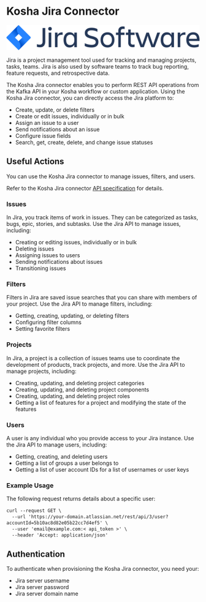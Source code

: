 # Kosha Jira Connector

![Jira](images/jira-logo.png)

Jira is a project management tool used for tracking and managing projects, tasks, teams. Jira is also used by software teams to track bug reporting, feature requests, and retrospective data.   

The Kosha Jira connector enables you to perform REST API operations from the Kafka API in your Kosha workflow or custom application. Using the Kosha Jira connector, you can directly access the Jira platform to:

* Create, update, or delete filters
* Create or edit issues, individually or in bulk
* Assign an issue to a user 
* Send notifications about an issue
* Configure issue fields
* Search, get, create, delete, and change issue statuses

## Useful Actions

You can use the Kosha Jira connector to manage issues, filters, and users. 

Refer to the Kosha Jira connector [API specification](openapi.json) for details. 

### Issues

In Jira, you track items of work in issues. They can be categorized as tasks, bugs, epic, stories, and subtasks. Use the Jira API to 
manage issues, including:

* Creating or editing issues, individually or in bulk
* Deleting issues
* Assigning issues to users
* Sending notifications about issues
* Transitioning issues

### Filters

Filters in Jira are saved issue searches that you can share with members of your project. Use the Jira API to manage filters, including:

* Getting, creating, updating, or deleting filters
* Configuring filter columns
* Setting favorite filters

### Projects

In Jira, a project is a collection of issues teams use to coordinate the development of products, track projects, and more. Use the Jira API to manage projects, including:

* Creating, updating, and deleting project categories
* Creating, updating, and deleting project components
* Creating, updating, and deleting project roles
* Getting a list of features for a project and modifying the state of the features

### Users

A user is any individual who you provide access to your Jira instance.  Use the Jira API to manage users, including:

* Getting, creating, and deleting users 
* Getting a list of groups a user belongs to
* Getting a list of user account IDs for a list of usernames or user keys

### Example Usage

The following request returns details about a specific user:

```
curl --request GET \
  --url 'https://your-domain.atlassian.net/rest/api/3/user?accountId=5b10ac8d82e05b22cc7d4ef5' \
  --user 'email@example.com:< api_token >' \
  --header 'Accept: application/json'
``` 

## Authentication

To authenticate when provisioning the Kosha Jira connector, you need your:

* Jira server username
* Jira server password
* Jira server domain name


